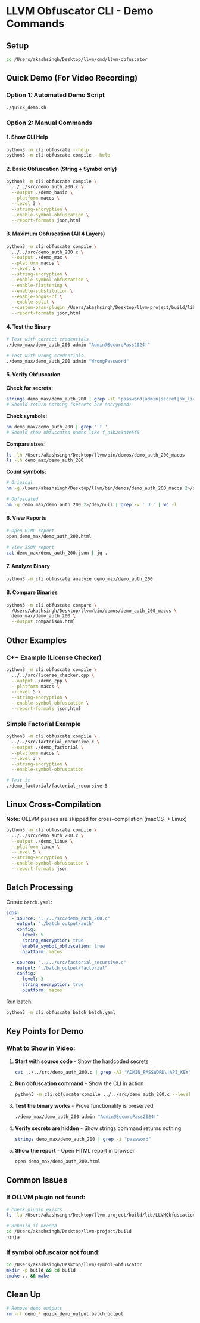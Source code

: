 # LLVM Obfuscator CLI - Demo Commands

## Setup

```bash
cd /Users/akashsingh/Desktop/llvm/cmd/llvm-obfuscator
```

## Quick Demo (For Video Recording)

### Option 1: Automated Demo Script
```bash
./quick_demo.sh
```

### Option 2: Manual Commands

#### 1. Show CLI Help
```bash
python3 -m cli.obfuscate --help
python3 -m cli.obfuscate compile --help
```

#### 2. Basic Obfuscation (String + Symbol only)
```bash
python3 -m cli.obfuscate compile \
  ../../src/demo_auth_200.c \
  --output ./demo_basic \
  --platform macos \
  --level 3 \
  --string-encryption \
  --enable-symbol-obfuscation \
  --report-formats json,html
```

#### 3. Maximum Obfuscation (All 4 Layers)
```bash
python3 -m cli.obfuscate compile \
  ../../src/demo_auth_200.c \
  --output ./demo_max \
  --platform macos \
  --level 5 \
  --string-encryption \
  --enable-symbol-obfuscation \
  --enable-flattening \
  --enable-substitution \
  --enable-bogus-cf \
  --enable-split \
  --custom-pass-plugin /Users/akashsingh/Desktop/llvm-project/build/lib/LLVMObfuscationPlugin.dylib \
  --report-formats json,html
```

#### 4. Test the Binary
```bash
# Test with correct credentials
./demo_max/demo_auth_200 admin "Admin@SecurePass2024!"

# Test with wrong credentials
./demo_max/demo_auth_200 admin "WrongPassword"
```

#### 5. Verify Obfuscation

**Check for secrets:**
```bash
strings demo_max/demo_auth_200 | grep -iE "password|admin|secret|sk_live"
# Should return nothing (secrets are encrypted)
```

**Check symbols:**
```bash
nm demo_max/demo_auth_200 | grep ' T '
# Should show obfuscated names like f_a1b2c3d4e5f6
```

**Compare sizes:**
```bash
ls -lh /Users/akashsingh/Desktop/llvm/bin/demos/demo_auth_200_macos
ls -lh demo_max/demo_auth_200
```

**Count symbols:**
```bash
# Original
nm -g /Users/akashsingh/Desktop/llvm/bin/demos/demo_auth_200_macos 2>/dev/null | grep -v ' U ' | wc -l

# Obfuscated
nm -g demo_max/demo_auth_200 2>/dev/null | grep -v ' U ' | wc -l
```

#### 6. View Reports
```bash
# Open HTML report
open demo_max/demo_auth_200.html

# View JSON report
cat demo_max/demo_auth_200.json | jq .
```

#### 7. Analyze Binary
```bash
python3 -m cli.obfuscate analyze demo_max/demo_auth_200
```

#### 8. Compare Binaries
```bash
python3 -m cli.obfuscate compare \
  /Users/akashsingh/Desktop/llvm/bin/demos/demo_auth_200_macos \
  demo_max/demo_auth_200 \
  --output comparison.html
```

## Other Examples

### C++ Example (License Checker)
```bash
python3 -m cli.obfuscate compile \
  ../../src/license_checker.cpp \
  --output ./demo_cpp \
  --platform macos \
  --level 5 \
  --string-encryption \
  --enable-symbol-obfuscation \
  --report-formats json,html
```

### Simple Factorial Example
```bash
python3 -m cli.obfuscate compile \
  ../../src/factorial_recursive.c \
  --output ./demo_factorial \
  --platform macos \
  --level 3 \
  --string-encryption \
  --enable-symbol-obfuscation

# Test it
./demo_factorial/factorial_recursive 5
```

## Linux Cross-Compilation

**Note:** OLLVM passes are skipped for cross-compilation (macOS → Linux)

```bash
python3 -m cli.obfuscate compile \
  ../../src/demo_auth_200.c \
  --output ./demo_linux \
  --platform linux \
  --level 5 \
  --string-encryption \
  --enable-symbol-obfuscation \
  --report-formats json
```

## Batch Processing

Create `batch.yaml`:
```yaml
jobs:
  - source: "../../src/demo_auth_200.c"
    output: "./batch_output/auth"
    config:
      level: 5
      string_encryption: true
      enable_symbol_obfuscation: true
      platform: macos

  - source: "../../src/factorial_recursive.c"
    output: "./batch_output/factorial"
    config:
      level: 3
      string_encryption: true
      platform: macos
```

Run batch:
```bash
python3 -m cli.obfuscate batch batch.yaml
```

## Key Points for Demo

### What to Show in Video:

1. **Start with source code** - Show the hardcoded secrets
   ```bash
   cat ../../src/demo_auth_200.c | grep -A2 "ADMIN_PASSWORD\|API_KEY"
   ```

2. **Run obfuscation command** - Show the CLI in action
   ```bash
   python3 -m cli.obfuscate compile ../../src/demo_auth_200.c --level 5 --string-encryption --enable-symbol-obfuscation ...
   ```

3. **Test the binary works** - Prove functionality is preserved
   ```bash
   ./demo_max/demo_auth_200 admin "Admin@SecurePass2024!"
   ```

4. **Verify secrets are hidden** - Show strings command returns nothing
   ```bash
   strings demo_max/demo_auth_200 | grep -i "password"
   ```

5. **Show the report** - Open HTML report in browser
   ```bash
   open demo_max/demo_auth_200.html
   ```

## Common Issues

### If OLLVM plugin not found:
```bash
# Check plugin exists
ls -la /Users/akashsingh/Desktop/llvm-project/build/lib/LLVMObfuscationPlugin.dylib

# Rebuild if needed
cd /Users/akashsingh/Desktop/llvm-project/build
ninja
```

### If symbol obfuscator not found:
```bash
cd /Users/akashsingh/Desktop/llvm/symbol-obfuscator
mkdir -p build && cd build
cmake .. && make
```

## Clean Up

```bash
# Remove demo outputs
rm -rf demo_* quick_demo_output batch_output
```
